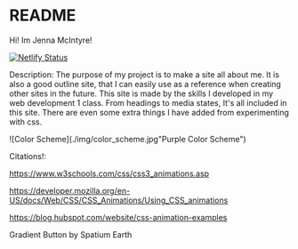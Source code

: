 # README
Hi! Im Jenna McIntyre!

[![Netlify Status](https://api.netlify.com/api/v1/badges/1a72d973-cf84-4683-9eda-672ad31cc3c0/deploy-status)](https://app.netlify.com/sites/about-me-jennalynnmc/deploys)

Description: The purpose of my project is to make a site all about me. It is also a good outline site, that I can easily use as a reference when creating other sites in the future. This site is made by the skills I developed in my web development 1 class. From headings to media states, It's all included in this site. There are even some extra things I have added from experimenting with css.


![Color Scheme](./img/color_scheme.jpg"Purple Color Scheme")






Citations!:

https://www.w3schools.com/css/css3_animations.asp

https://developer.mozilla.org/en-US/docs/Web/CSS/CSS_Animations/Using_CSS_animations

https://blog.hubspot.com/website/css-animation-examples

 Gradient Button by Spatium Earth
